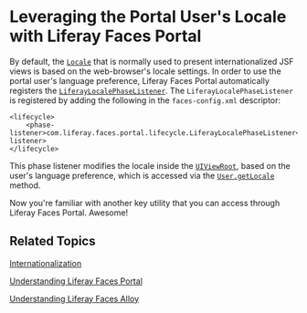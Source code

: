 # Leveraging the Portal User's Locale with Liferay Faces Portal [](id=leveraging-the-portal-users-locale-with-liferay-faces-portal)

By default, the
[`Locale`](http://docs.oracle.com/javase/7/docs/api/java/util/Locale.html) that
is normally used to present internationalized JSF views is based on the
web-browser's locale settings. In order to use the portal user's language
preference, Liferay Faces Portal automatically registers the
[`LiferayLocalePhaseListener`](https://github.com/liferay/liferay-faces/blob/4.2.5-ga6/portal/src/main/java/com/liferay/faces/portal/lifecycle/LiferayLocalePhaseListener.java).
The `LiferayLocalePhaseListener` is registered by adding the following in the
`faces-config.xml` descriptor:

    <lifecycle>
        <phase-listener>com.liferay.faces.portal.lifecycle.LiferayLocalePhaseListener</phase-listener>
    </lifecycle>

This phase listener modifies the locale inside the
[`UIViewRoot`](http://docs.oracle.com/cd/E17802_01/j2ee/javaee/javaserverfaces/2.0/docs/api/javax/faces/component/UIViewRoot.html),
based on the user's language preference, which is accessed via the
[`User.getLocale`](https://docs.liferay.com/portal/7.0/javadocs/portal-kernel/com/liferay/portal/kernel/model/User.html#getLocale\(\))
method. 

Now you're familiar with another key utility that you can access through Liferay
Faces Portal. Awesome! 

## Related Topics [](id=related-topics)

[Internationalization](/develop/tutorials/-/knowledge_base/7-0/internationalization)

[Understanding Liferay Faces Portal](/develop/tutorials/-/knowledge_base/7-0/understanding-liferay-faces-portal)

[Understanding Liferay Faces Alloy](/develop/tutorials/-/knowledge_base/7-0/understanding-liferay-faces-alloy)
